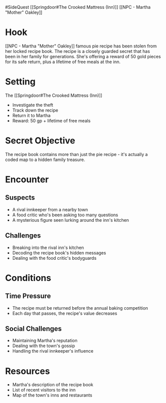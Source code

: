 #SideQuest 
[[Springdoor#The Crooked Mattress (Inn)]]
[[NPC - Martha "Mother" Oakley]]
# Hook
[[NPC - Martha "Mother" Oakley]] famous pie recipe has been stolen from her locked recipe book. The recipe is a closely guarded secret that has been in her family for generations. She's offering a reward of 50 gold pieces for its safe return, plus a lifetime of free meals at the inn.

# Setting
The [[Springdoor#The Crooked Mattress (Inn)]]
- Investigate the theft
- Track down the recipe
- Return it to Martha
- Reward: 50 gp + lifetime of free meals

# Secret Objective
The recipe book contains more than just the pie recipe - it's actually a coded map to a hidden family treasure.

# Encounter

## Suspects
- A rival innkeeper from a nearby town
- A food critic who's been asking too many questions
- A mysterious figure seen lurking around the inn's kitchen

## Challenges
- Breaking into the rival inn's kitchen
- Decoding the recipe book's hidden messages
- Dealing with the food critic's bodyguards

# Conditions

## Time Pressure
- The recipe must be returned before the annual baking competition
- Each day that passes, the recipe's value decreases

## Social Challenges
- Maintaining Martha's reputation
- Dealing with the town's gossip
- Handling the rival innkeeper's influence

# Resources
- Martha's description of the recipe book
- List of recent visitors to the inn
- Map of the town's inns and restaurants 